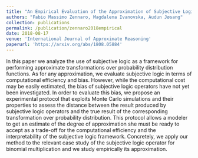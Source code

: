 ```yaml
---
title: "An Empirical Evaluation of the Approximation of Subjective Logic Operators Using Monte Carlo Simulations"
authors: "Fabio Massimo Zennaro, Magdalena Ivanovska, Audun Jøsang"
collection: publications
permalink: /publication/zennaro2018empirical
date: 2018-08-17
venue: 'International Journal of Approximate Reasoning'
paperurl: 'https://arxiv.org/abs/1808.05884'
---
```


In this paper we analyze the use of subjective logic as a framework for performing approximate transformations over probability distribution functions. As for any approximation, we evaluate subjective logic in terms of computational efficiency and bias. However, while the computational cost may be easily estimated, the bias of subjective logic operators have not yet been investigated. In order to evaluate this bias, we propose an experimental protocol that exploits Monte Carlo simulations and their properties to assess the distance between the result produced by subjective logic operators and the true result of the corresponding transformation over probability distribution. This protocol allows a modeler to get an estimate of the degree of approximation she must be ready to accept as a trade-off for the computational efficiency and the interpretability of the subjective logic framework. Concretely, we apply our method to the relevant case study of the subjective logic operator for binomial multiplication and we study empirically its approximation.
